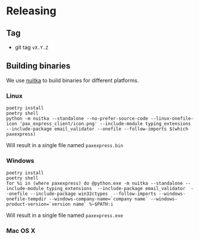 # Releasing

## Tag

 * git tag `vX.Y.Z`


## Building binaries

We use [nuitka](https://nuitka.net/) to build binaries for different platforms.

### Linux

```shell
poetry install
poetry shell
python -m nuitka --standalone --no-prefer-source-code --linux-onefile-icon 'pax_express_client/icon.png' --include-module typing_extensions --include-package email_validator --onefile --follow-imports $(which paxexpress)
```

Will result in a single file named `paxexpress.bin`

### Windows
```shell
poetry install
poetry shell
for %i in (where paxexpress) do @python.exe -m nuitka --standalone --include-module typing_extensions  --include-package email_validator  --onefile --include-package win32ctypes  --follow-imports --windows-onefile-tempdir --windows-company-name=`company name` --windows-product-version=`version name` %~$PATH:i
```
Will result in a single file named `paxexpress.exe`



### Mac OS X